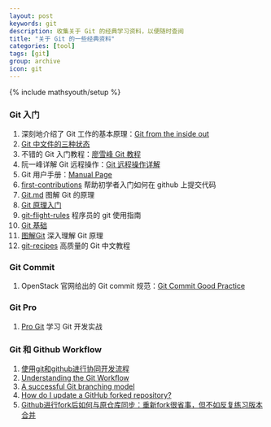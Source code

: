 ```yaml
---
layout: post
keywords: git
description: 收集关于 Git 的经典学习资料，以便随时查阅
title: "关于 Git 的一些经典资料"
categories: [tool]
tags: [git]
group: archive
icon: git
---
```

{% include mathsyouth/setup %}


### Git 入门

1. 深刻地介绍了 Git 工作的基本原理：[Git from the inside out](https://codewords.recurse.com/issues/two/git-from-the-inside-out)
1. [Git 中文件的三种状态](https://my.oschina.net/xinxingegeya/blog/323281)
1. 不错的 Git 入门教程：[廖雪峰 Git 教程](http://www.liaoxuefeng.com/wiki/0013739516305929606dd18361248578c67b8067c8c017b000)
1. 阮一峰详解 Git 远程操作：[Git 远程操作详解](http://www.ruanyifeng.com/blog/2014/06/git_remote.html)
1. Git 用户手册：[Manual Page](https://www.kernel.org/pub/software/scm/git/docs/)
1. [first-contributions](https://github.com/firstcontributions/first-contributions) 帮助初学者入门如何在 github 上提交代码
2. [Git.md](https://github.com/CyC2018/CS-Notes/blob/master/notes/Git.md) 图解 Git 的原理
2. [Git 原理入门](http://www.ruanyifeng.com/blog/2018/10/git-internals.html)
3. [git-flight-rules](https://github.com/k88hudson/git-flight-rules) 程序员的 git 使用指南
4. [Git 基础](https://git-reference.readthedocs.io/zh_CN/latest/Git-Basics/) 
6. [图解Git](http://marklodato.github.io/visual-git-guide/index-zh-cn.html) 深入理解 Git 原理
7. [git-recipes](https://github.com/geeeeeeeeek/git-recipes) 高质量的 Git 中文教程


### Git Commit

1. OpenStack 官网给出的 Git commit 规范：[Git Commit Good Practice](https://wiki.openstack.org/wiki/GitCommitMessages)


### Git Pro

1. [Pro Git](https://git-scm.com/book/en/v2) 学习 Git 开发实战


### Git 和 Github Workflow

1. [使用git和github进行协同开发流程](https://github.com/livoras/blog/issues/7)
1. [Understanding the Git Workflow](https://sandofsky.com/workflow/git-workflow/)
1. [A successful Git branching model](https://nvie.com/posts/a-successful-git-branching-model/)
1. [How do I update a GitHub forked repository?](https://stackoverflow.com/questions/7244321/how-do-i-update-a-github-forked-repository/7244456#7244456)
1. [Github进行fork后如何与原仓库同步：重新fork很省事，但不如反复练习版本合并](https://github.com/selfteaching/the-craft-of-selfteaching/issues/67)
